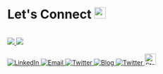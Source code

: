 <!--
**prashantmi/prashantmi** is a ✨ _special_ ✨ repository because its `README.md` (this file) appears on your GitHub profile.

Here are some ideas to get you started:

- 🔭 I’m currently working on ...
- 🌱 I’m currently learning ...
- 👯 I’m looking to collaborate on ...
- 🤔 I’m looking for help with ...
- 💬 Ask me about ...
- 📫 How to reach me: ...
- 😄 Pronouns: ...
- ⚡ Fun fact: ...
-->

<!--
![](https://komarev.com/ghpvc/?username=prashantmi&color=blue)
-->

# Let's Connect <img src="https://github.com/TheDudeThatCode/TheDudeThatCode/blob/master/Assets/Hi.gif" width="26px">


<br>

<a href="https://github.com/prashantmi">
  <img src="https://github-readme-stats.vercel.app/api/top-langs/?username=prashantmi&layout=compact&theme=radical&hide_langs_below=1" />
</a>

<!--
<a href="https://github.com/prashantmi">
  <img align="center" src="https://github-readme-stats.vercel.app/api/top-langs/?username=prashantmi&theme=dark&hide_langs_below=1" />
</a>
-->
<a href="https://github.com/prashantmi">
  <img src="https://github-readme-stats.vercel.app/api?username=prashantmi&show_icons=true&theme=radical" />
</a>

<!--
- Customizing stats card

![Prashant's GitHub stats](https://github-readme-stats.vercel.app/api/?username=prashantmi&show_icons=true&title_color=fff&icon_color=79ff97&text_color=9f9f9f&bg_color=151515)

- Gradient

![Prashantmi's GitHub stats](https://github-readme-stats.vercel.app/api?username=prashantmi&show_icons=true&bg_color=30,e96443,904e95&title_color=fff&text_color=fff)

<a href="https://github.com/prashantmi">
 <img align="center" src="https://github-readme-stats.vercel.app/api?username=prashantmi&show_icons=true&theme=dark&line_height=27" alt="prashant's github stats"/>
</a>
-->

<br>
<br>


<a target="_blank" href="https://www.linkedin.com/in/prashantmi/" target="_blank">
<img alt="LinkedIn" src="https://img.shields.io/badge/LinkedIn-0077B5?style=for-the-badge&logo=linkedin&logoColor=white" />
</a>

<a target="_blank" href="mailto:prashantmindia@gmail.com" target="_blank">
<img alt="Email" src="https://img.shields.io/badge/Gmail-D14836?style=for-the-badge&logo=gmail&logoColor=white" />
</a>

<a target="_blank" href="https://medium.com/@prashantmi" target="_blank">
<img alt="Twitter" src="https://img.shields.io/badge/Medium-12100E?style=for-the-badge&logo=medium&logoColor=white" />
</a>

<a target="_blank" href="https://www.instagram.com/prashantmi/" target="_blank">
<img alt="Blog" src="https://img.shields.io/badge/Instagram-E4405F?style=for-the-badge&logo=instagram&logoColor=white" />
</a>

<a target="_blank" href="https://twitter.com/prashantmi" target="_blank">
<img alt="Twitter" src="https://img.shields.io/badge/Twitter-1DA1F2?style=for-the-badge&logo=twitter&logoColor=white" />
</a>

<a target="_blank" href="https://stackoverflow.com/users/6885663/prashant-mishra" target="_blank">
<img alt="Stackoverflow"  width="26px" src="https://raw.githubusercontent.com/Delta456/Delta456/master/img/stack.svg" />
</a>
